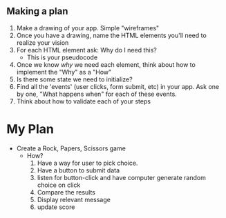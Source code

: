 ## Making a plan
1) Make a drawing of your app. Simple "wireframes"
2) Once you have a drawing, name the HTML elements you'll need to realize your vision
3) For each HTML element ask: Why do I need this?
    - This is your pseudocode
4) Once we know _why_ we need each element, think about how to implement the "Why" as a "How"
5) Is there some state we need to initialize?
6) Find all the 'events' (user clicks, form submit, etc) in your app. Ask one by one, "What happens when" for each of these events.
7) Think about how to validate each of your steps


# My Plan

- Create a Rock, Papers, Scissors game
    - How? 
        1. Have a way for user to pick choice.
        2. Have a button to submit data
        3. listen for button-click and have computer generate random choice on click
        4. Compare the results
        5. Display relevant message 
        6. update score
